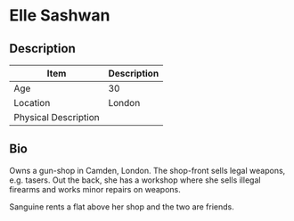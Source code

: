 # Elle Sashwan

## Description

| Item                 | Description |
| -------------------- | ----------- |
| Age                  | 30          |
| Location             | London      |
| Physical Description |             |

## Bio
Owns a gun-shop in Camden, London.  The shop-front sells legal weapons, e.g. tasers.  Out the back, she has a workshop where she sells illegal firearms and works minor repairs on weapons.

Sanguine rents a flat above her shop and the two are friends.
